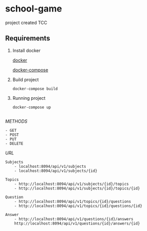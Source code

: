 # school-game
project created TCC


## Requirements

1. Install docker 
    
    [docker](https://docs.docker.com/get-docker/)
    
    [docker-compose](https://docs.docker.com/compose/install/)

2. Build project

    ``` docker-compose build ```

3. Running project

    ``` docker-compose up ```
    

##

*METHODS*
    
    - GET
    - POST
    - PUT
    - DELETE

*URL*

    Subjects
        - localhost:8094/api/v1/subjects
        - localhost:8094/api/v1/subjects/{id}
    
    Topics
        - http://localhost:8094/api/v1/subjects/{id}/topics
        - http://localhost:8094/api/v1/subjects/{id}/topics/{id}
    
    Question
        - http://localhost:8094/api/v1/topics/{id}/questions
        - http://localhost:8094/api/v1/topics/{id}/questions/{id}
    
    Answer
        - http://localhost:8094/api/v1/questions/{id}/answers
        http://localhost:8094/api/v1/questions/{id}/answers/{id}
